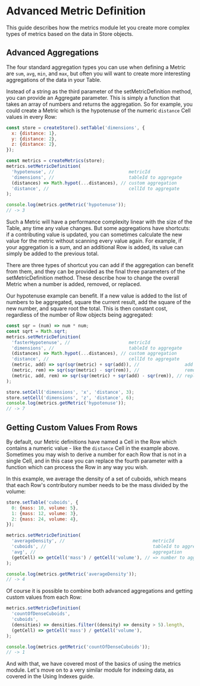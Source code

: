 # Advanced Metric Definition

This guide describes how the metrics module let you create more complex types of
metrics based on the data in Store objects.

## Advanced Aggregations

The four standard aggregation types you can use when defining a Metric are
`sum`, `avg`, `min`, and `max`, but often you will want to create more
interesting aggregations of the data in your Table.

Instead of a string as the third parameter of the setMetricDefinition method,
you can provide an Aggregate parameter. This is simply a function that takes an
array of numbers and returns the aggregation. So for example, you could create a
Metric which is the hypotenuse of the numeric `distance` Cell values in every
Row:

```js
const store = createStore().setTable('dimensions', {
  x: {distance: 1},
  y: {distance: 2},
  z: {distance: 2},
});

const metrics = createMetrics(store);
metrics.setMetricDefinition(
  'hypotenuse', //                            metricId
  'dimensions', //                            tableId to aggregate
  (distances) => Math.hypot(...distances), // custom aggregation
  'distance', //                              cellId to aggregate
);

console.log(metrics.getMetric('hypotenuse'));
// -> 3
```

Such a Metric will have a performance complexity linear with the size of the
Table, any time any value changes. But some aggregations have shortcuts: if a
contributing value is updated, you can sometimes calculate the new value for the
metric without scanning every value again. For example, if your aggregation is a
sum, and an additional Row is added, its value can simply be added to the
previous total.

There are three types of shortcut you can add if the aggregation can benefit
from them, and they can be provided as the final three parameters of the
setMetricDefinition method. These describe how to change the overall Metric when
a number is added, removed, or replaced.

Our hypotenuse example can benefit. If a new value is added to the list of
numbers to be aggregated, square the current result, add the square of the new
number, and square root the total. This is then constant cost, regardless of the
number of Row objects being aggregated:

```js
const sqr = (num) => num * num;
const sqrt = Math.sqrt;
metrics.setMetricDefinition(
  'fasterHypotenuse', //                      metricId
  'dimensions', //                            tableId to aggregate
  (distances) => Math.hypot(...distances), // custom aggregation
  'distance', //                              cellId to aggregate
  (metric, add) => sqr(sqr(metric) + sqr(add)), //                 add
  (metric, rem) => sqr(sqr(metric) - sqr(rem)), //                 remove
  (metric, add, rem) => sqr(sqr(metric) + sqr(add) - sqr(rem)), // replace
);

store.setCell('dimensions', 'x', 'distance', 3);
store.setCell('dimensions', 'z', 'distance', 6);
console.log(metrics.getMetric('hypotenuse'));
// -> 7
```

## Getting Custom Values From Rows

By default, our Metric definitions have named a Cell in the Row which contains a
numeric value - like the `distance` Cell in the example above. Sometimes you may
wish to derive a number for each Row that is not in a single Cell, and in this
case you can replace the fourth parameter with a function which can process the
Row in any way you wish.

In this example, we average the density of a set of cuboids, which means that
each Row's contributory number needs to be the mass divided by the volume:

```js
store.setTable('cuboids', {
  0: {mass: 10, volume: 5},
  1: {mass: 12, volume: 3},
  2: {mass: 24, volume: 4},
});

metrics.setMetricDefinition(
  'averageDensity', //                                 metricId
  'cuboids', //                                        tableId to aggregate
  'avg', //                                            aggregation
  (getCell) => getCell('mass') / getCell('volume'), // => number to aggregate
);

console.log(metrics.getMetric('averageDensity'));
// -> 4
```

Of course it is possible to combine both advanced aggregations and getting
custom values from each Row:

```js
metrics.setMetricDefinition(
  'countOfDenseCuboids',
  'cuboids',
  (densities) => densities.filter((density) => density > 5).length,
  (getCell) => getCell('mass') / getCell('volume'),
);

console.log(metrics.getMetric('countOfDenseCuboids'));
// -> 1
```

And with that, we have covered most of the basics of using the metrics module.
Let's move on to a very similar module for indexing data, as covered in the
Using Indexes guide.
